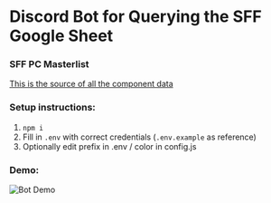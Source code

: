 # Discord Bot for Querying the SFF Google Sheet

### SFF PC Masterlist
[This is the source of all the component data](https://bit.ly/30BJn2S)

### Setup instructions:
1. `npm i`
2. Fill in `.env` with correct credentials (`.env.example` as reference)
3. Optionally edit prefix in .env / color in config.js

### Demo:
![Bot Demo](https://i.imgur.com/kS5sagH.gif)
